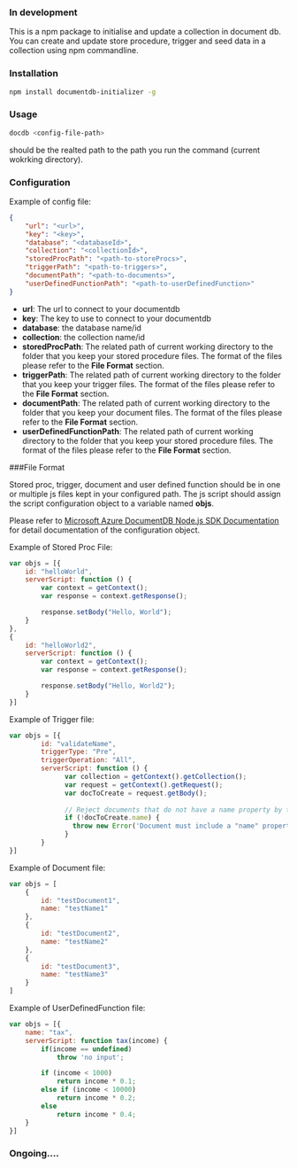 ### In development


This is a npm package to initialise and update a collection in document db. You can create and update store procedure, trigger and seed data in a collection using npm commandline. 

### Installation
```sh
npm install documentdb-initializer -g
```

### Usage

```sh
docdb <config-file-path>
```
<config-file-path> should be the realted path to the path you run the command (current wokrking directory).

### Configuration

Example of config file:
```json
{
    "url": "<url>",
    "key": "<key>",
    "database": "<databaseId>",
    "collection": "<collectionId>",
    "storedProcPath": "<path-to-storeProcs>",
    "triggerPath": "<path-to-triggers>",
    "documentPath": "<path-to-documents>",
    "userDefinedFunctionPath": "<path-to-userDefinedFunction>"
}
```
* **url**: The url to connect to your documentdb
* **key**: The key to use to connect to your documentdb
* **database**: the database name/id
* **collection**: the collection name/id
* **storedProcPath**: The related path of current working directory to the folder that you keep your stored procedure files. The format of the files please refer to the **File Format** section.
* **triggerPath**: The related path of current working directory to the folder that you keep your trigger files. The format of the files please refer to the **File Format** section.
* **documentPath**: The related path of current working directory to the folder that you keep your document files. The format of the files please refer to the **File Format** section.
* **userDefinedFunctionPath**: The related path of current working directory to the folder that you keep your stored procedure files. The format of the files please refer to the **File Format** section.

###File Format

Stored proc, trigger, document and user defined function should be in one or multiple js files kept in your configured path. The js script should assign the script configuration object to a variable named **objs**.  

Please refer to  [Microsoft Azure DocumentDB Node.js SDK Documentation](http://azure.github.io/azure-documentdb-node/DocumentClient.html) for detail documentation of the configuration object.

Example of Stored Proc File:
```javascript
var objs = [{
    id: "helloWorld",
    serverScript: function () {
        var context = getContext();
        var response = context.getResponse();

        response.setBody("Hello, World");
    }
},
{
    id: "helloWorld2",
    serverScript: function () {
        var context = getContext();
        var response = context.getResponse();

        response.setBody("Hello, World2");
    }
}]
```

Example of Trigger file:
```javascript
var objs = [{
        id: "validateName",
        triggerType: "Pre",
        triggerOperation: "All",
        serverScript: function () {
              var collection = getContext().getCollection();
              var request = getContext().getRequest();
              var docToCreate = request.getBody();
            
              // Reject documents that do not have a name property by throwing an exception.
              if (!docToCreate.name) {
                throw new Error('Document must include a "name" property.');
              }
        }
}]
```

Example of Document file:
```javascript
var objs = [
    {
        id: "testDocument1",
        name: "testName1"
    },
    {
        id: "testDocument2",
        name: "testName2"
    },
    {
        id: "testDocument3",
        name: "testName3"
    }
]
```

Example of UserDefinedFunction file:
```javascript
var objs = [{
    name: "tax",
    serverScript: function tax(income) {
        if(income == undefined) 
            throw 'no input';

        if (income < 1000) 
            return income * 0.1;
        else if (income < 10000) 
            return income * 0.2;
        else
            return income * 0.4;
    }
}]
```


### Ongoing....

